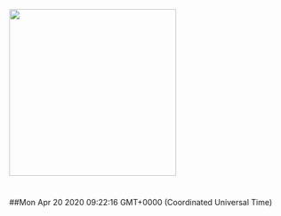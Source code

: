 <img width="300px" src="https://sickrage.ca/img/logo-stacked.png" />

# 

##Mon Apr 20 2020 09:22:16 GMT+0000 (Coordinated Universal Time)


